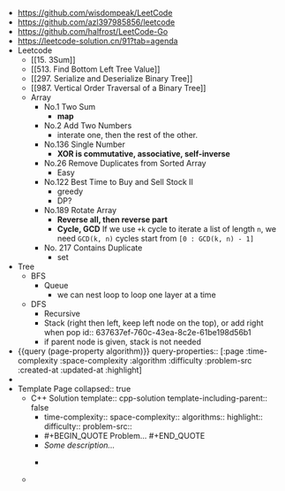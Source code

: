 - https://github.com/wisdompeak/LeetCode
- https://github.com/azl397985856/leetcode
- https://github.com/halfrost/LeetCode-Go
- https://leetcode-solution.cn/91?tab=agenda
- Leetcode
	- [[15. 3Sum]]
	- [[513. Find Bottom Left Tree Value]]
	- [[297. Serialize and Deserialize Binary Tree]]
	- [[987. Vertical Order Traversal of a Binary Tree]]
	- Array
		- No.1 Two Sum
			- **map**
		- No.2 Add Two Numbers
			- interate one, then the rest of the other.
		- No.136 Single Number
			- **XOR is commutative, associative, self-inverse**
		- No.26 Remove Duplicates from Sorted Array
			- Easy
		- No.122 Best Time to Buy and Sell Stock II
			- greedy
			- DP?
		- No.189 Rotate Array
			- **Reverse all, then reverse part**
			- **Cycle, GCD** 
			  If we use `+k` cycle to iterate a list of length `n`, we need `GCD(k, n)` cycles start from `[0 : GCD(k, n) - 1]`
		- No. 217 Contains Duplicate
			- set
- Tree
	- BFS
		- Queue
			- we can nest loop to loop one layer at a time
	- DFS
		- Recursive
		- Stack (right then left, keep left node on the top), or add right when pop
		  id:: 637637ef-760c-43ea-8c2e-61be198d56b1
		- if parent node is given, stack is not needed
- {{query (page-property algorithm)}}
  query-properties:: [:page :time-complexity :space-complexity :algorithm :difficulty :problem-src :created-at :updated-at :highlight]
-
- Template Page
  collapsed:: true
	- C++ Solution
	  template:: cpp-solution
	  template-including-parent:: false
		- time-complexity:: 
		  space-complexity:: 
		  algorithms:: 
		  highlight:: 
		  difficulty:: 
		  problem-src::
		- #+BEGIN_QUOTE
		  Problem...
		  #+END_QUOTE
		- *Some description...*
		- ```cpp
		  ```
	-